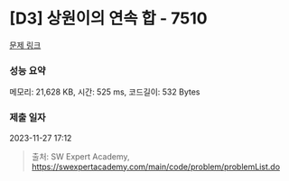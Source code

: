 # [D3] 상원이의 연속 합 - 7510 

[문제 링크](https://swexpertacademy.com/main/code/problem/problemDetail.do?contestProbId=AWoEzJFa2A4DFARq) 

### 성능 요약

메모리: 21,628 KB, 시간: 525 ms, 코드길이: 532 Bytes

### 제출 일자

2023-11-27 17:12



> 출처: SW Expert Academy, https://swexpertacademy.com/main/code/problem/problemList.do